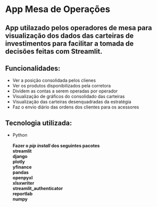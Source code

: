 # App Mesa de Operações
## App utilazado pelos operadores de mesa para visualização dos dados das carteiras de investimentos para facilitar a tomada de decisões feitas com **Streamlit**.
## Funcionalidades:
+ Ver a posição consolidada pelos clienes
+ Ver os produtos disponibilizados pela corretora
+ Dividem as contas a serem operadas por operador
+ Visualização de gráficos do consolidado das carteiras
+ Visualização das carteiras desenquadradas da estratégia
+ Faz o  envio diário das ordens dos clientes para os acessores
## Tecnologia utilizada:
+ Python<br>
<br>**Fazer o *pip install* dos seguintes pacotes<br>streamlit<br>django<br>plotly<br>yfinance<br>pandas<br>openpyxl<br>xlsxwriter<br>streamlit_authenticator<br>reportlab<br>numpy<br>**
